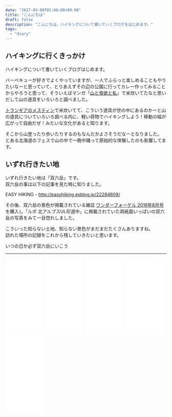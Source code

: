 ```yaml
---
date: "2017-03-09T01:00:00+09:00"
title: "こんにちは"
draft: false
description: "こんにちは。ハイキングについて書いていくブログをはじめます。"
tags:
  - "diary"
---
```


<!--more-->

## ハイキングに行くきっかけ

ハイキングについて書いていくブログはじめます。

バーベキューが好きでよくやっていますが、一人でふらっと楽しめることもやりたいなーと思っていて、とりあえずその辺の公園に行ってカレー作ってみることからやろうと思って、そういえばマンガ「[山と食欲と私](http://www.kurage-bunch.com/manga/yamashoku/)」で米炊いてたなと思いだして山の道具をいろいろと調べました。

[トランギアのメスティン](http://www.iwatani-primus.co.jp/products/trangia/kettles-cookers/index_messtin.html)で米炊いてて、こういう道具が世の中にあるのかーと山の道具についていろいろ調べる内に、軽い荷物でハイキングしよう！移動の幅が広がって自由だぜ！みたいな文化があると知ります。

そこから山登ったり歩いたりするのもなんだかよさそうだなーとなりました。  
とある北海道のフェスで山の中で一晩中踊って原始的な体験したのも影響してます。

## いずれ行きたい地

いずれ行きたい地は「双六岳」です。  
双六岳の事は以下の記事を見た時に知りました。

EASY HIKING - <http://easyhiking.exblog.jp/22284609/>

その後、双六岳の景色が掲載されている雑誌 [ワンダーフォーゲル 2016年8月号](http://amzn.to/2oI6lCd) を購入し「ルポ 北アルプスUL珍道中」に掲載されていた両紙面いっぱいの双六岳の写真をみて一目惚れしました。

こういった知らない土地、知らない景色がまだまだたくさんありますね。  
訪れた場所の記録をこれから残していきたいと思います。

いつの日か必ず双六岳にいこう

---

<iframe style="width:120px;height:240px;" marginwidth="0" marginheight="0" scrolling="no" frameborder="0" src="//rcm-fe.amazon-adsystem.com/e/cm?lt1=_blank&bc1=000000&IS2=1&bg1=FFFFFF&fc1=000000&lc1=0000FF&t=hiking-hiking-22&o=9&p=8&l=as4&m=amazon&f=ifr&ref=as_ss_li_til&asins=B01DP2X6UU&linkId=96a6b2eb6603e90f36a4e38581261882"></iframe>

<iframe style="width:120px;height:240px;" marginwidth="0" marginheight="0" scrolling="no" frameborder="0" src="//rcm-fe.amazon-adsystem.com/e/cm?lt1=_blank&bc1=000000&IS2=1&bg1=FFFFFF&fc1=000000&lc1=0000FF&t=hiking-hiking-22&o=9&p=8&l=as4&m=amazon&f=ifr&ref=as_ss_li_til&asins=B01J37V4Q4&linkId=e92412db7e92a5245bc4e8cc9cae6a6b"></iframe>

<iframe style="width:120px;height:240px;" marginwidth="0" marginheight="0" scrolling="no" frameborder="0" src="//rcm-fe.amazon-adsystem.com/e/cm?lt1=_blank&bc1=000000&IS2=1&bg1=FFFFFF&fc1=000000&lc1=0000FF&t=hiking-hiking-22&o=9&p=8&l=as4&m=amazon&f=ifr&ref=as_ss_li_til&asins=B01MRFL5NP&linkId=495089c8162f76068b3df1d5d5e83f81"></iframe>

<iframe style="width:120px;height:240px;" marginwidth="0" marginheight="0" scrolling="no" frameborder="0" src="//rcm-fe.amazon-adsystem.com/e/cm?lt1=_blank&bc1=000000&IS2=1&bg1=FFFFFF&fc1=000000&lc1=0000FF&t=hiking-hiking-22&o=9&p=8&l=as4&m=amazon&f=ifr&ref=as_ss_li_til&asins=B06XCDHGQK&linkId=b30f029a80d736056f6508ce92c3a0cc"></iframe>

<iframe style="width:120px;height:240px;" marginwidth="0" marginheight="0" scrolling="no" frameborder="0" src="//rcm-fe.amazon-adsystem.com/e/cm?lt1=_blank&bc1=000000&IS2=1&bg1=FFFFFF&fc1=000000&lc1=0000FF&t=hiking-hiking-22&o=9&p=8&l=as4&m=amazon&f=ifr&ref=as_ss_li_til&asins=B01G5SQOSC&linkId=02d02ec615ab6c0af5a799386cbe7bd6"></iframe>
